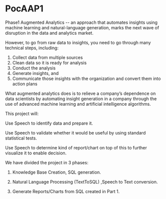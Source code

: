 # PocAAP1
Phase1
Augmented Analytics -- an approach that automates insights using machine learning and natural-language generation, marks the next wave of disruption in the data and analytics market.

However, to go from raw data to insights, you need to go through many technical steps, including:
1) Collect data from multiple sources
2) Clean data so it is ready for analysis
3) Conduct the analysis
4) Generate insights, and
5) Communicate those insights with the organization and convert them into action plans

What augmented analytics does is to relieve a company’s dependence on data scientists by automating insight generation in a company through the use of advanced machine learning and artificial intelligence algorithms.

This project will:

Use Speech to identify data and prepare it.

Use Speech to validate whether it would be useful by using standard statistical tests.

Use Speech to determine kind of report/chart on top of this to further visualize it to enable decision.

We have divided the project in 3 phases:


1) Knowledge Base Creation, SQL generation.


2) Natural Language Processing (TextToSQL) ,Speech to Text conversion.


3) Generate Reports/Charts from SQL created in Part 1.


